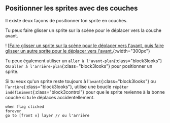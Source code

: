 ## Positionner les sprites avec des couches

Il existe deux façons de positionner ton sprite en couches.

Tu peux faire glisser un sprite sur la scène pour le déplacer vers la couche avant.

! [[Faire glisser un sprite sur la scène pour le déplacer vers l'avant, puis faire glisser un autre sprite pour le déplacer vers l'avant.](images/drag-sprite-change-layers.gif){:width="300px"}

Tu peux également utiliser un `aller à l'avant-plan`{:class="block3looks"} ou `aller à l'arrière-plan`{:class="block3looks"} pour positionner un sprite.

Si tu veux qu'un sprite reste toujours à l'`avant`{:class="block3looks"} ou l'`arrière`{:class="block3looks"}, utilise une boucle `répéter indéfiniment`{:class="block3control"} pour que le sprite revienne à la bonne couche si tu le déplaces accidentellement.

```blocks3
when flag clicked
forever
go to [front v] layer // ou l'arrière
```
